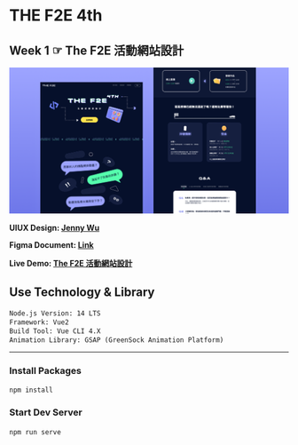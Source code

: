 # THE F2E 4th 
## Week 1 ☞ The F2E 活動網站設計

![Web Cover Image](/public/WebDesignCover.png "Image by Jenny Wu")

**UIUX Design: [Jenny Wu](https://2022.thef2e.com/users/12061549261447630282)**

**Figma Document: [Link](https://www.figma.com/file/M2aMcZsEIKBbRdLkj7fCAd/F2E-%2F-W1%3A-%E6%B4%BB%E5%8B%95%E7%B6%B2%E7%AB%99%E8%A8%AD%E8%A8%88?node-id=204%3A15682)**

**Live Demo: [The F2E 活動網站設計](https://peiyucc0725.github.io/f2e-gsap/)**

## Use Technology & Library
```
Node.js Version: 14 LTS
Framework: Vue2
Build Tool: Vue CLI 4.X
Animation Library: GSAP (GreenSock Animation Platform)
```

-----
### Install Packages 
```
npm install
```
### Start Dev Server
```
npm run serve
```
